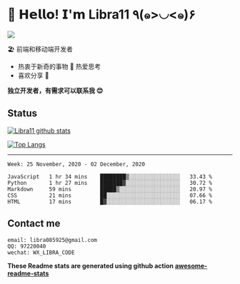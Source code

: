 # 🥳 𝗛𝗲𝗹𝗹𝗼! 𝗜'𝗺 Libra11 ٩(๑>◡<๑)۶

[![](https://img.shields.io/badge/-@Libra11-%23181717?style=flat-square&logo=github)](https://github.com/Libra11)

🏖 前端和移动端开发者

- 热衷于新奇的事物 🤩 热爱思考
- 喜欢分享 🧐

**独立开发者，有需求可以联系我 😊**

## Status

[![Libra11 github stats](https://github-readme-stats.vercel.app/api?username=Libra11&count_private=true&show_icons=true&theme=radical)](https://github.com/Libra11)

[![Top Langs](https://github-readme-stats.vercel.app/api/top-langs/?username=Libra11&theme=radical)](https://github.com/Libra11)

---

<!--START_SECTION:waka-->
```text
Week: 25 November, 2020 - 02 December, 2020

JavaScript   1 hr 34 mins    ████████▒░░░░░░░░░░░░░░░░   33.43 % 
Python       1 hr 27 mins    ███████▓░░░░░░░░░░░░░░░░░   30.72 % 
Markdown     59 mins         █████▒░░░░░░░░░░░░░░░░░░░   20.97 % 
CSS          21 mins         ██░░░░░░░░░░░░░░░░░░░░░░░   07.66 % 
HTML         17 mins         █▓░░░░░░░░░░░░░░░░░░░░░░░   06.17 % 
```
<!--END_SECTION:waka-->

## Contact me

```text
email: libra085925@gmail.com
QQ: 97220040
wechat: WX_LIBRA_CODE
```

**These Readme stats are generated using github action [awesome-readme-stats](https://github.com/anmol098/waka-readme-stats)**
